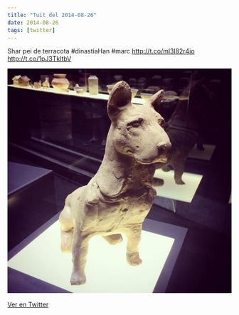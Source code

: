 ```yaml
---
title: "Tuit del 2014-08-26"
date: 2014-08-26
tags: [twitter]
---
```


Shar pei de terracota #dinastiaHan #marc http://t.co/ml3l82r4io http://t.co/1pJ3TkltbV

![Imagen](/assets/images/504312943736291328-Bv-t8z9IUAEYkw-.jpg)

[Ver en Twitter](https://twitter.com/i/web/status/504312943736291328)
